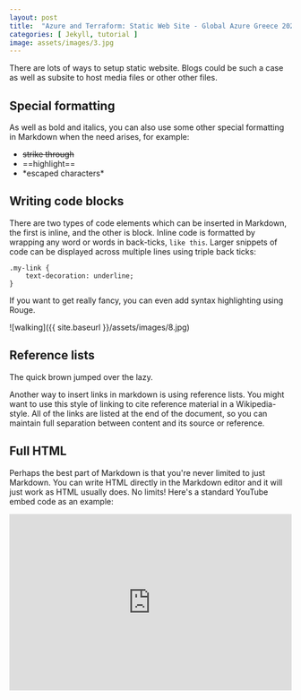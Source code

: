 ```yaml
---
layout: post
title:  "Azure and Terraform: Static Web Site - Global Azure Greece 2024"
categories: [ Jekyll, tutorial ]
image: assets/images/3.jpg
---
```

There are lots of ways to setup static website. Blogs could be such a case as well as subsite to host media files or other other files.


## Special formatting

As well as bold and italics, you can also use some other special formatting in Markdown when the need arises, for example:

+ ~~strike through~~
+ ==highlight==
+ \*escaped characters\*


## Writing code blocks

There are two types of code elements which can be inserted in Markdown, the first is inline, and the other is block. Inline code is formatted by wrapping any word or words in back-ticks, `like this`. Larger snippets of code can be displayed across multiple lines using triple back ticks:

```
.my-link {
    text-decoration: underline;
}
```

If you want to get really fancy, you can even add syntax highlighting using Rouge.


![walking]({{ site.baseurl }}/assets/images/8.jpg)

## Reference lists

The quick brown jumped over the lazy.

Another way to insert links in markdown is using reference lists. You might want to use this style of linking to cite reference material in a Wikipedia-style. All of the links are listed at the end of the document, so you can maintain full separation between content and its source or reference.

## Full HTML

Perhaps the best part of Markdown is that you're never limited to just Markdown. You can write HTML directly in the Markdown editor and it will just work as HTML usually does. No limits! Here's a standard YouTube embed code as an example:

<p><iframe style="width:100%;" height="315" src="https://www.youtube.com/embed/Cniqsc9QfDo?rel=0&amp;showinfo=0" frameborder="0" allowfullscreen></iframe></p>